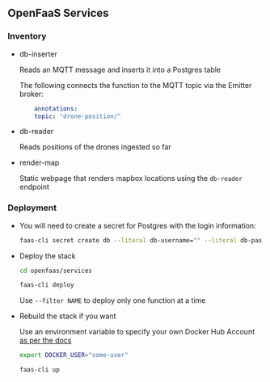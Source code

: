 ## OpenFaaS Services

### Inventory

* db-inserter

    Reads an MQTT message and inserts it into a Postgres table

    The following connects the function to the MQTT topic via the Emitter broker:

    ```yaml
        annotations:
        topic: "drone-position/"
    ```

* db-reader

    Reads positions of the drones ingested so far

* render-map

    Static webpage that renders mapbox locations using the `db-reader` endpoint

### Deployment

* You will need to create a secret for Postgres with the login information:

    ```sh
    faas-cli secret create db --literal db-username="" --literal db-password="" --literal db-uri=""
    ```

* Deploy the stack

    ```sh
    cd openfaas/services

    faas-cli deploy
    ```

    Use `--filter NAME` to deploy only one function at a time

* Rebuild the stack if you want

    Use an environment variable to specify your own Docker Hub Account [as per the docs](https://docs.openfaas.com/reference/yaml/#yaml-environment-variable-substitution)

    ```sh
    export DOCKER_USER="some-user"

    faas-cli up
    ```